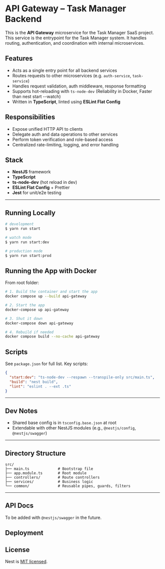 # API Gateway – Task Manager Backend

This is the **API Gateway** microservice for the Task Manager SaaS project.
This service is the entrypoint for the Task Manager system. It handles routing, authentication, and coordination with internal microservices.

## Features

- Acts as a single entry point for all backend services
- Routes requests to other microservices (e.g. `auth-service`, `task-service`)
- Handles request validation, auth middleware, response formatting
- Supports hot-reloading with `ts-node-dev` (Reliability in Docker, Faster than nest start --watch)
- Written in **TypeScript**, linted using **ESLint Flat Config**

## Responsibilities

- Expose unified HTTP API to clients
- Delegate auth and data operations to other services
- Perform token verification and role-based access
- Centralized rate-limiting, logging, and error handling

## Stack

- **NestJS** framework
- **TypeScript**
- **ts-node-dev** (hot reload in dev)
- **ESLint Flat Config** + Prettier
- **Jest** for unit/e2e testing

---

## Running Locally

```bash
# development
$ yarn run start

# watch mode
$ yarn run start:dev

# production mode
$ yarn run start:prod
```

## Running the App with Docker

From root folder:

```bash
# 1. Build the container and start the app
docker compose up --build api-gateway

# 2. Start the app
docker-compose up api-gateway

# 3. Shut it down
docker-compose down api-gateway

# 4. Rebuild if needed
docker compose build --no-cache api-gateway
```

## Scripts

See `package.json` for full list. Key scripts:

```json
{
  "start:dev": "ts-node-dev --respawn --transpile-only src/main.ts",
  "build": "nest build",
  "lint": "eslint . --ext .ts"
}
```

---

## Dev Notes

- Shared base config is in `tsconfig.base.json` at root
- Extendable with other NestJS modules (e.g., `@nestjs/config`, `@nestjs/swagger`)

---

## Directory Structure

```
src/
├── main.ts             # Bootstrap file
├── app.module.ts       # Root module
├── controllers/        # Route controllers
├── services/           # Business logic
└── common/             # Reusable pipes, guards, filters
```

---

## API Docs

To be added with `@nestjs/swagger` in the future.

## Deployment

## License

Nest is [MIT licensed](https://github.com/nestjs/nest/blob/master/LICENSE).
